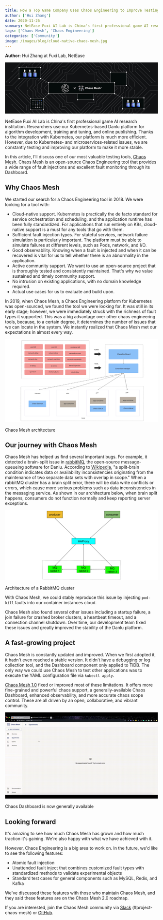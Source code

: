 ```yaml
---
title: How a Top Game Company Uses Chaos Engineering to Improve Testing
author: ['Hui Zhang']
date: 2020-11-26
summary: NetEase Fuxi AI Lab is China's first professional game AI research institution. In their search for a Chaos Engineering tool to test their Kubernetes-based AI training platform, they chose Chaos Mesh and have improved their system resiliency ever since.
tags: ['Chaos Mesh', 'Chaos Engineering']
categories: ['Community']
image: /images/blog/cloud-native-chaos-mesh.jpg
---
```


**Author:** Hui Zhang at Fuxi Lab, NetEase

![Cloud-native Chaos Mesh](media/cloud-native-chaos-mesh.jpg)

NetEase Fuxi AI Lab is China's first professional game AI research institution. Researchers use our Kubernetes-based Danlu platform for algorithm development, training and tuning, and online publishing. Thanks to the integration with Kubernetes, our platform is much more efficient. However, due to Kubernetes- and microservices-related issues, we are constantly testing and improving our platform to make it more stable.

In this article, I'll discuss one of our most valuable testing tools, [Chaos Mesh](https://github.com/chaos-mesh/chaos-mesh). Chaos Mesh is an open-source Chaos Engineering tool that provides a wide range of fault injections and excellent fault monitoring through its Dashboard. 

## Why Chaos Mesh

We started our search for a Chaos Engineering tool in 2018. We were looking for a tool with:

* Cloud-native support. Kubernetes is practically the de facto standard for service orchestration and scheduling, and the application runtime has been fully standardized. For applications that run entirely on K8s, cloud-native support is a must for any tools that go with them. 
* Sufficient fault injection types. For stateful services, network failure simulation is particularly important. The platform must be able to simulate failures at different levels, such as Pods, network, and I/O. 
* Good observability. Knowing when a fault is injected and when it can be recovered is vital for us to tell whether there is an abnormality in the application. 
* Active community support. We want to use an open-source project that is thoroughly tested and consistently maintained. That's why we value sustained and timely community support.
* No intrusion on existing applications, with no domain knowledge required.
* Actual use cases for us to evaluate and build upon.

In 2019, when Chaos Mesh, a Chaos Engineering platform for Kubernetes was open-sourced, we found the tool we were looking for. It was still in its early stage; however, we were immediately struck with the richness of fault types it supported. This was a big advantage over other chaos engineering tools, because, to a certain degree, it determines the number of issues that we can locate in the system. We instantly realized that Chaos Mesh met our expectations in almost every way. 

![Open-source, cloud-native Chaos Mesh's architecture](media/cloud-native-chaos-mesh-architecture.jpg)
<div class="caption-center"> Chaos Mesh architecture </div>

## Our journey with Chaos Mesh

Chaos Mesh has helped us find several important bugs. For example, it detected a brain-split issue in [rabbitMQ](https://www.rabbitmq.com/), the open-source message-queueing software for Danlu. According to [Wikipedia](https://en.wikipedia.org/wiki/Split-brain), "a split-brain condition indicates data or availability inconsistencies originating from the maintenance of two separate data sets with overlap in scope." When a rabbitMQ cluster has a brain split error, there will be data write conflicts or errors, which cause more serious problems such as data inconsistencies in the messaging service. As shown in our architecture below, when brain split happens, consumers do not function normally and keep reporting server exceptions.

![Architecture of a RabbitMQ cluster](media/rabbitmq-cluster-architecture.jpg)
<div class="caption-center"> Architecture of a RabbitMQ cluster </div>

With Chaos Mesh, we could stably reproduce this issue by injecting `pod-kill` faults into our container instances cloud.

Chaos Mesh also found several other issues including a startup failure, a join failure for crashed broker clusters, a heartbeat timeout, and a connection channel shutdown. Over time, our development team fixed these issues and greatly improved the stability of the Danlu platform.

## A fast-growing project

Chaos Mesh is constantly updated and improved. When we first adopted it, it hadn't even reached a stable version. It didn't have a debugging or log collection tool, and the Dashboard component only applied to TiDB. The only way we could use Chaos Mesh to test other applications was to execute the YAML configuration file via `kubectl apply`. 

[Chaos Mesh 1.0](https://chaos-mesh.org/blog/chaos-mesh-1.0-chaos-engineering-on-kubernetes-made-easier) fixed or improved most of these limitations. It offers more fine-grained and powerful chaos support, a generally-available Chaos Dashboard, enhanced observability, and more accurate chaos scope control. These are all driven by an open, collaborative, and vibrant community.

![Chaos Dashboard is now generally available](media/chaos-dashboard-is-generally-available.gif)
<div class="caption-center"> Chaos Dashboard is now generally available </div>

## Looking forward

It's amazing to see how much Chaos Mesh has grown and how much traction it's gaining. We're also happy with what we have achieved with it. 

However, Chaos Engineering is a big area to work on. In the future, we'd like to see the following features:

* Atomic fault injection
* Unattended fault inject that combines customized fault types with standardized methods to validate experimental objects
* Standard test cases for general components such as MySQL, Redis, and Kafka

We've discussed these features with those who maintain Chaos Mesh, and they said these features are on the Chaos Mesh 2.0 roadmap. 

If you are interested, join the Chaos Mesh community via [Slack](https://join.slack.com/t/cloud-native/shared_invite/zt-fyy3b8up-qHeDNVqbz1j8HDY6g1cY4w) (#project-chaos-mesh) or [GitHub](https://github.com/chaos-mesh/chaos-mesh). 
